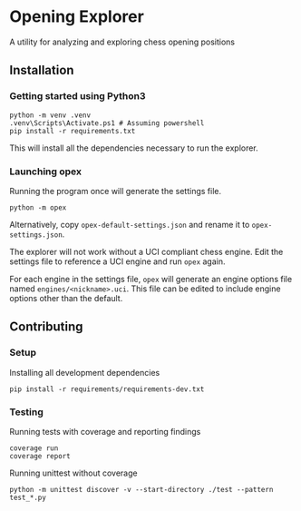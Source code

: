 # Opening Explorer

A utility for analyzing and exploring chess opening positions

## Installation

### Getting started using Python3

    python -m venv .venv
    .venv\Scripts\Activate.ps1 # Assuming powershell
    pip install -r requirements.txt

This will install all the dependencies necessary to run the explorer.

### Launching opex

Running the program once will generate the settings file.

    python -m opex

Alternatively, copy `opex-default-settings.json` and rename it to `opex-settings.json`. 

The explorer will not work without a UCI compliant chess engine. Edit the settings file to reference a UCI engine and run `opex` again.

For each engine in the settings file, `opex` will generate an engine options file named `engines/<nickname>.uci`. This file can be edited to include engine options other than the default.

## Contributing

### Setup

Installing all development dependencies

    pip install -r requirements/requirements-dev.txt

### Testing

Running tests with coverage and reporting findings

    coverage run
    coverage report

Running unittest without coverage

    python -m unittest discover -v --start-directory ./test --pattern test_*.py
